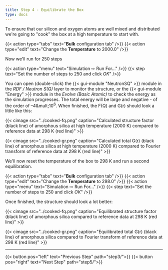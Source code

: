 ```yaml
---
title: Step 4 - Equilibrate the Box
type: docs
---
```



To ensure that our silicon and oxygen atoms are well mixed and distributed we're going to "cook" the box at a high temperature to start with.

{{< action type="tabs" text="**Bulk** configuration tab" />}}
{{< action type="edit" text="Change the **Temperature** to 2000.0" />}}


Now we'll run for 250 steps

{{< action type="menu" text="Simulation &#8680; Run For..." />}}
{{< step text="Set the number of steps to 250 and click _OK_" />}}

You can open (double-click) the {{< gui-module "NeutronSQ" >}} module in the _RDF / Neutron S(Q)_ layer to monitor the structure, or the {{< gui-module "Energy" >}} module in the _Evolve (Basic Atomic)_ to check the energy as the simulation progresses. The total energy will be large and negative - of the order of &ndash;4&mult;10<sup>6</sup>. When finished, the F(Q) and G(r) should look a little like this:

{{< cimage src="../cooked-fq.png" caption="Calculated structure factor (black line) of amorphous silica at high temperature (2000 K) compared to reference data at 298 K (red line)" >}}

{{< cimage src="../cooked-gr.png" caption="Calculated total G(r) (black line) of amorphous silica at high temperature (2000 K) compared to Fourier transform of reference data at 298 K (red line)" >}}

We'll now reset the temperature of the box to 298 K and run a second equilibration.

{{< action type="tabs" text="**Bulk** configuration tab" />}}
{{< action type="edit" text="Change the **Temperature** to 298.0" />}}
{{< action type="menu" text="Simulation &#8680; Run For..." />}}
{{< step text="Set the number of steps to 250 and click _OK_" />}}


Once finished, the structure should look a lot better:

{{< cimage src="../cooked-fq.png" caption="Equilibrated structure factor (black line) of amorphous silica compared to reference data at 298 K (red line)" >}}

{{< cimage src="../cooked-gr.png" caption="Equilibrated total G(r) (black line) of amorphous silica compared to Fourier transform of reference data at 298 K (red line)" >}}

* * *
{{< button pos="left" text="Previous Step" path="step3/">}}
{{< button pos="right" text="Next Step" path="step5/">}}
